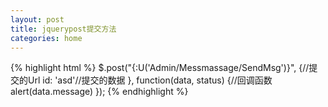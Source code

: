 ```yaml
---
layout: post
title: jquerypost提交方法
categories: home
---
```


{% highlight html %}
$.post("{:U('Admin/Messmassage/SendMsg')}", {//提交的Url
id: 'asd'//提交的数据
},
 function(data, status) {//回调函数
	alert(data.message)
 });
{% endhighlight %}
